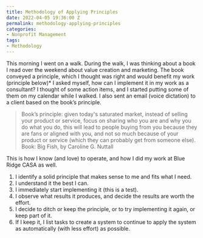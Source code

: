 ```yaml
---
title: Methodology of Applying Principles
date: 2022-04-05 19:36:00 Z
permalink: methodology-applying-principles
categories:
- Nonprofit Management
tags:
- Methodology
---
```


This morning I went on a walk. During the walk, I was thinking about a book I read over the weekend about value creation and marketing. The book conveyed a principle, which I thought was right and would benefit my work (principle below)* I asked myself, how can I implement it in my work as a consultant? I thought of some action items, and I started putting some of them on my calendar while I walked. I also sent an email (voice dictation) to a client based on the book’s principle.

> Book’s principle: given today's saturated market, instead of selling your product or service, focus on sharing who you are and why you do what you do, this will lead to people buying from you because they are fans or aligned with you, and not so much because of your product or service (which they can probably get from someone else).
Book: Big Fish, by Caroline G. Nuttall
> 

This is how I know (and love) to operate, and how I did my work at Blue Ridge CASA as well. 

1. I identify a solid principle that makes sense to me and fits what I need. 
2. I understand it the best I can.
3. I immediately start implementing it (this is a test). 
4. I observe what results it produces, and decide the results are worth the effort. 
5. I decide to ditch or keep the principle, or to try implementing it again, or keep part of it.  
6. If I keep it, I list tasks to create a system to continue to apply the system as automatically (with less effort) as possible.
